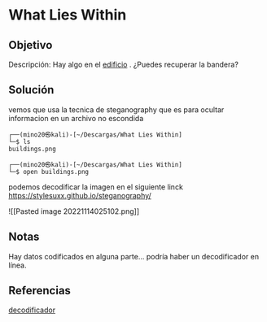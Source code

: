 # What Lies Within

## Objetivo 
Descripción:
Hay algo en el [edificio](https://jupiter.challenges.picoctf.org/static/011955b303f293d60c8116e6a4c5c84f/buildings.png) . ¿Puedes recuperar la bandera?

## Solución
vemos que usa la tecnica de steganography
que es para ocultar informacion en un archivo no escondida
``` shell
┌──(mino20㉿kali)-[~/Descargas/What Lies Within]
└─$ ls
buildings.png
                                                                                                   
┌──(mino20㉿kali)-[~/Descargas/What Lies Within]
└─$ open buildings.png
```

podemos decodificar la imagen en el siguiente linck
https://stylesuxx.github.io/steganography/

![[Pasted image 20221114025102.png]]

## Notas
Hay datos codificados en alguna parte... podría haber un decodificador en línea.

## Referencias
[decodificador](https://stylesuxx.github.io/steganography/)